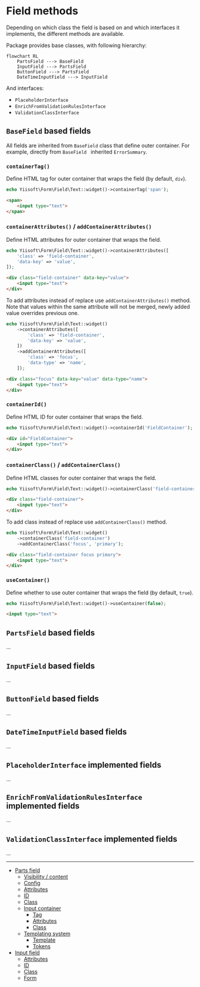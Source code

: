 # Field methods

Depending on which class the field is based on and which interfaces it implements, the different methods are available.

Package provides base classes, with following hierarchy:

```mermaid
flowchart RL
    PartsField ---> BaseField
    InputField ---> PartsField 
    ButtonField ---> PartsField 
    DateTimeInputField ---> InputField 
```

And interfaces:

- `PlaceholderInterface`
- `EnrichFromValidationRulesInterface`
- `ValidationClassInterface`

## `BaseField` based fields

All fields are inherited from `BaseField` class that define outer container. For example, directly from `BaseField ` inherited `ErrorSummary`.

### `containerTag()`

Define HTML tag for outer container that wraps the field (by default, `div`).

```php
echo Yiisoft\Form\Field\Text::widget()->containerTag('span');
```
```html
<span>
    <input type="text">
</span>
```

### `containerAttributes()` / `addContainerAttributes()`

Define HTML attributes for outer container that wraps the field.

```php
echo Yiisoft\Form\Field\Text::widget()->containerAttributes([
    'class' => 'field-container',
    'data-key' => 'value',
]);
```

```html
<div class="field-container" data-key="value">
    <input type="text">
</div>
```

To add attributes instead of replace use `addContainerAttributes()` method. Note that values within the same attribute will not be merged, newly added value overrides previous one.

```php
echo Yiisoft\Form\Field\Text::widget()
    ->containerAttributes([
        'class' => 'field-container',
        'data-key' => 'value',
    ])
    ->addContainerAttributes([
        'class' => 'focus',
        'data-type' => 'name',
    ]);       
```

```html
<div class="focus" data-key="value" data-type="name">
    <input type="text">
</div>
```

### `containerId()`

Define HTML ID for outer container that wraps the field.

```php
echo Yiisoft\Form\Field\Text::widget()->containerId('FieldContainer');
```

```html
<div id="FieldContainer">
    <input type="text">
</div>
```

### `containerClass()` / `addContainerClass()`

Define HTML classes for outer container that wraps the field.

```php
echo Yiisoft\Form\Field\Text::widget()->containerClass('field-container');
```

```html
<div class="field-container">
    <input type="text">
</div>

```

To add class instead of replace use `addContainerClass()` method.

```php
echo Yiisoft\Form\Field\Text::widget()
    ->containerClass('field-container')
    ->addContainerClass('focus', 'primary');
```

```html
<div class="field-container focus primary">
    <input type="text">
</div>
```

### `useContainer()`

Define whether to use outer container that wraps the field (by default, `true`).

```php
echo Yiisoft\Form\Field\Text::widget()->useContainer(false);
```

```html
<input type="text">
```

## `PartsField` based fields

...

## `InputField` based fields

...

## `ButtonField` based fields

...

## `DateTimeInputField` based fields

...

## `PlaceholderInterface` implemented fields

...

## `EnrichFromValidationRulesInterface` implemented fields

...

## `ValidationClassInterface` implemented fields

...

-----

- [Parts field](field-common-methods/parts-field/field.md)
  - [Visibility / content](field-common-methods/parts-field/field.md#visibility--content) 
  - [Config](field-common-methods/parts-field/field.md#config)
  - [Attributes](field-common-methods/parts-field/field.md#attributes)
  - [ID](field-common-methods/parts-field/field.md#id)
  - [Class](field-common-methods/parts-field/field.md#class)
  - [Input container](field-common-methods/parts-field/input-container.md)
    - [Tag](field-common-methods/parts-field/input-container.md#tag)
    - [Attributes](field-common-methods/parts-field/input-container.md#attributes)
    - [Class](field-common-methods/parts-field/input-container.md#class)
  - [Templating system](field-common-methods/parts-field/templating-system.md)
    - [Template](field-common-methods/parts-field/templating-system.md#template)
    - [Tokens](field-common-methods/parts-field/templating-system.md#tokens)
- [Input field](field-common-methods/input-field/field.md) 
  - [Attributes](field-common-methods/input-field/field.md#attributes)
  - [ID](field-common-methods/input-field/field.md#id)
  - [Class](field-common-methods/input-field/field.md#class)
  - [Form](field-common-methods/input-field/field.md#form)
